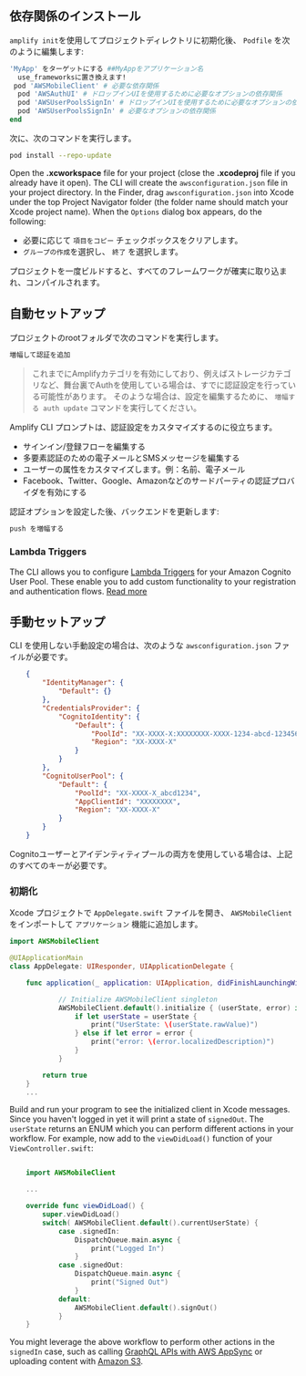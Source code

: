 ## 依存関係のインストール

`amplify init`を使用してプロジェクトディレクトリに初期化後、 `Podfile` を次のように編集します:

```ruby
'MyApp' をターゲットにする ##MyAppをアプリケーション名
  use_frameworksに置き換えます! 
 pod 'AWSMobileClient' # 必要な依存関係
  pod 'AWSAuthUI' # ドロップインUIを使用するために必要なオプションの依存関係
  pod 'AWSUserPoolsSignIn' # ドロップインUIを使用するために必要なオプションの依存関係
  pod 'AWSUserPoolsSignIn' # 必要なオプションの依存関係
end
```

次に、次のコマンドを実行します。

```bash
pod install --repo-update
```

Open the **.xcworkspace** file for your project (close the **.xcodeproj** file if you already have it open). The CLI will create the `awsconfiguration.json` file in your project directory. In the Finder, drag `awsconfiguration.json` into Xcode under the top Project Navigator folder (the folder name should match your Xcode project name). When the `Options` dialog box appears, do the following:

* 必要に応じて `項目をコピー` チェックボックスをクリアします。
* `グループの作成`を選択し、 `終了` を選択します。

プロジェクトを一度ビルドすると、すべてのフレームワークが確実に取り込まれ、コンパイルされます。

## 自動セットアップ

プロジェクトのrootフォルダで次のコマンドを実行します。

```bash
増幅して認証を追加
```

> これまでにAmplifyカテゴリを有効にしており、例えばストレージカテゴリなど、舞台裏でAuthを使用している場合は、すでに認証設定を行っている可能性があります。 そのような場合は、設定を編集するために、 `増幅する auth update` コマンドを実行してください。

Amplify CLI プロンプトは、認証設定をカスタマイズするのに役立ちます。
- サインイン/登録フローを編集する
- 多要素認証のための電子メールとSMSメッセージを編集する
- ユーザーの属性をカスタマイズします。例：名前、電子メール
- Facebook、Twitter、Google、Amazonなどのサードパーティの認証プロバイダを有効にする

認証オプションを設定した後、バックエンドを更新します:

```bash
push を増幅する
```

### Lambda Triggers

The CLI allows you to configure [Lambda Triggers](https://docs.aws.amazon.com/cognito/latest/developerguide/cognito-user-identity-pools-working-with-aws-lambda-triggers.html) for your Amazon Cognito User Pool. These enable you to add custom functionality to your registration and authentication flows. [Read more](~/cli/usage/lambda-triggers.md)

## 手動セットアップ

CLI を使用しない手動設定の場合は、次のような `awsconfiguration.json` ファイルが必要です。

```json
    {
        "IdentityManager": {
            "Default": {}
        },
        "CredentialsProvider": {
            "CognitoIdentity": {
                "Default": {
                    "PoolId": "XX-XXXX-X:XXXXXXXX-XXXX-1234-abcd-1234567890ab",
                    "Region": "XX-XXXX-X"
                }
            }
        },
        "CognitoUserPool": {
            "Default": {
                "PoolId": "XX-XXXX-X_abcd1234",
                "AppClientId": "XXXXXXXX",
                "Region": "XX-XXXX-X"
            }
        }
    }
```

Cognitoユーザーとアイデンティティプールの両方を使用している場合は、上記のすべてのキーが必要です。

### 初期化

Xcode プロジェクトで `AppDelegate.swift` ファイルを開き、 `AWSMobileClient` をインポートして `アプリケーション` 機能に追加します。

```swift
import AWSMobileClient

@UIApplicationMain
class AppDelegate: UIResponder, UIApplicationDelegate {

    func application(_ application: UIApplication, didFinishLaunchingWithOptions launchOptions: [UIApplication.LaunchOptionsKey: Any]?) -> Bool {

            // Initialize AWSMobileClient singleton
            AWSMobileClient.default().initialize { (userState, error) in
                if let userState = userState {
                    print("UserState: \(userState.rawValue)")
                } else if let error = error {
                    print("error: \(error.localizedDescription)")
                }
            }

        return true
    }
    ...
```

Build and run your program to see the initialized client in Xcode messages. Since you haven't logged in yet it will print a state of `signedOut`. The `userState` returns an ENUM which you can perform different actions in your workflow. For example, now add to the `viewDidLoad()` function of your `ViewController.swift`:

```swift

    import AWSMobileClient

    ...

    override func viewDidLoad() {
        super.viewDidLoad()
        switch( AWSMobileClient.default().currentUserState) {
            case .signedIn:
                DispatchQueue.main.async {
                    print("Logged In")
                }
            case .signedOut:
                DispatchQueue.main.async {
                    print("Signed Out")
                }
            default:
                AWSMobileClient.default().signOut()
            }
    }
```

You might leverage the above workflow to perform other actions in the `signedIn` case, such as calling [GraphQL APIs with AWS AppSync](~/sdk/api/graphql.md) or uploading content with [Amazon S3](~/sdk/storage/getting-started.md).
